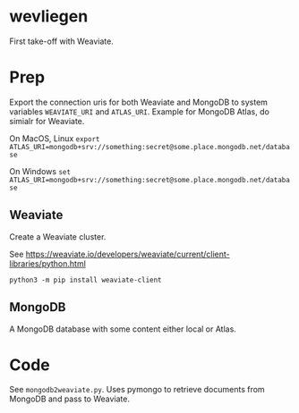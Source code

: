 # wevliegen
First take-off with Weaviate.

# Prep

Export the connection uris for both Weaviate and MongoDB to system variables `WEAVIATE_URI` and `ATLAS_URI`. Example for MongoDB Atlas, do simialr for Weaviate.

On MacOS, Linux `export ATLAS_URI=mongodb+srv://something:secret@some.place.mongodb.net/database`

On Windows `set ATLAS_URI=mongodb+srv://something:secret@some.place.mongodb.net/database`

## Weaviate

Create a Weaviate cluster.

See https://weaviate.io/developers/weaviate/current/client-libraries/python.html

`python3 -m pip install weaviate-client`

## MongoDB

A MongoDB database with some content either local or Atlas.

# Code

See `mongodb2weaviate.py`. Uses pymongo to retrieve documents from MongoDB and pass to Weaviate.
